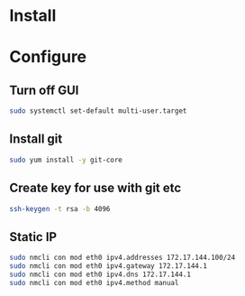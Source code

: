 
# Install

# Configure

## Turn off GUI

```bash
sudo systemctl set-default multi-user.target
```

## Install git

```bash
sudo yum install -y git-core
```

## Create key for use with git etc

```bash
ssh-keygen -t rsa -b 4096
```

## Static IP

```bash
sudo nmcli con mod eth0 ipv4.addresses 172.17.144.100/24
sudo nmcli con mod eth0 ipv4.gateway 172.17.144.1
sudo nmcli con mod eth0 ipv4.dns 172.17.144.1
sudo nmcli con mod eth0 ipv4.method manual
```



